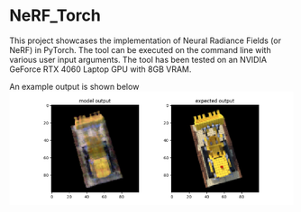 # NeRF_Torch
This project showcases the implementation of Neural Radiance Fields (or NeRF) in PyTorch. The tool can be executed on the command line with various user input arguments. The tool has been tested on an NVIDIA GeForce RTX 4060 Laptop GPU with 8GB VRAM.

An example output is shown below
![screenshot](NeRF_sample_10000_posEnc_10.png)
